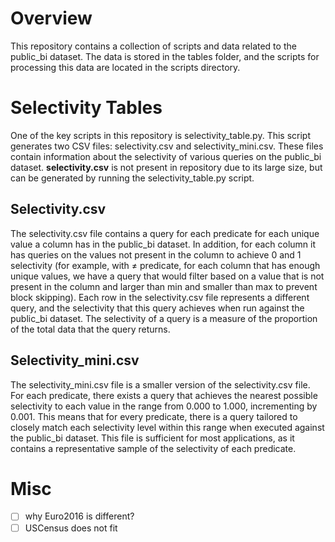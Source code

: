 # Overview
This repository contains a collection of scripts and data related to the public_bi dataset. The data is stored in the tables folder, and the scripts for processing this data are located in the scripts directory.  
# Selectivity Tables
One of the key scripts in this repository is selectivity_table.py. This script generates two CSV files: selectivity.csv and selectivity_mini.csv. These files contain information about the selectivity of various queries on the public_bi dataset. **selectivity.csv**  is not present in repository due to its large size, but can be generated by running the selectivity_table.py script.
## Selectivity.csv
The selectivity.csv file contains a query for each predicate for each unique value a column has in the public_bi dataset. In addition, for each column it has queries on the values not present in the column to achieve 0 and 1 selectivity (for example, with ≠ predicate, for each  column that has enough unique values, we have a query that would  filter based on a value that is not present in the column and larger than min and  smaller than max to prevent block skipping).  Each row in the selectivity.csv file represents a different query, and the selectivity that this query achieves when run against the public_bi dataset. The selectivity of a query is a measure of the proportion of the total data that the query returns.  
## Selectivity_mini.csv
The selectivity_mini.csv file is a smaller version of the selectivity.csv file. For each predicate, there exists a query that achieves the nearest possible selectivity to each value in the range from 0.000 to 1.000, incrementing by 0.001. This means that for every predicate, there is a query tailored to closely match each selectivity level within this range when executed against the public_bi dataset. This file is sufficient for most applications, as it contains a representative sample of the selectivity of each predicate.
# Misc
- [ ] why Euro2016 is different?
- [ ] USCensus does not fit